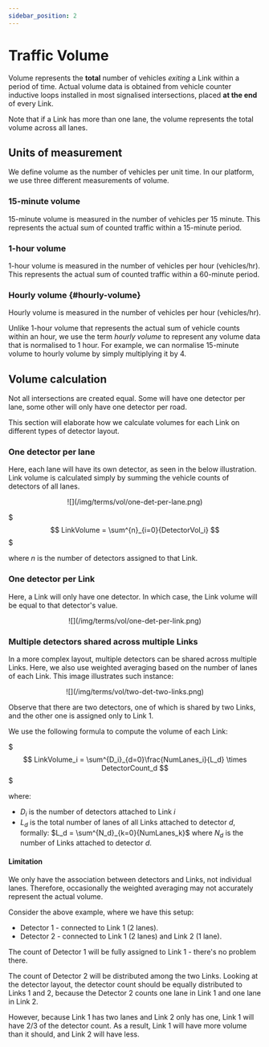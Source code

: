 ```yaml
---
sidebar_position: 2
---
```


# Traffic Volume

Volume represents the **total** number of vehicles _exiting_ a Link within a period of time. 
Actual volume data is obtained from vehicle counter inductive loops installed in most signalised intersections, placed **at the end** of every Link.

Note that if a Link has more than one lane, the volume represents the total volume across all lanes.

## Units of measurement

We define volume as the number of vehicles per unit time.
In our platform, we use three different measurements of volume.

### 15-minute volume

15-minute volume is measured in the number of vehicles per 15 minute.
This represents the actual sum of counted traffic within a 15-minute period.

### 1-hour volume

1-hour volume is measured in the number of vehicles per hour (vehicles/hr).
This represents the actual sum of counted traffic within a 60-minute period.

### Hourly volume {#hourly-volume}

Hourly volume is measured in the number of vehicles per hour (vehicles/hr).

Unlike 1-hour volume that represents the actual sum of vehicle counts within an hour, we use the term _hourly volume_ to represent any volume data that is normalised to 1 hour.
For example, we can normalise 15-minute volume to hourly volume by simply multiplying it by 4.

## Volume calculation

Not all intersections are created equal.
Some will have one detector per lane, some other will only have one detector per road.

This section will elaborate how we calculate volumes for each Link on different types of detector layout.

### One detector per lane

Here, each lane will have its own detector, as seen in the below illustration.
Link volume is calculated simply by summing the vehicle counts of detectors of all lanes.

<center>
![](/img/terms/vol/one-det-per-lane.png)
</center>

$$$
LinkVolume = \sum^{n}_{i=0}{DetectorVol_i}
$$$

where $n$ is the number of detectors assigned to that Link.

### One detector per Link

Here, a Link will only have one detector.
In which case, the Link volume will be equal to that detector's value.

<center>
![](/img/terms/vol/one-det-per-link.png)
</center>

<!-- ### One detector shared across multiple Links

Occasionally, a single detector is shared by two or more Links.
Therefore, the detector reading must be divided into multiple Links.
We use weighted averaging based on the number of lanes of each Link.

The below image illustrates such instance.

<center>
![](/img/terms/vol/one-det-for-2-links.png)
</center>

$$$
LinkVolume_i = \frac{1}{L}\times NumLanes_i \times DetectorCount
$$$

where $L$ is the total number of lanes across all Links connected to the detector.  -->

### Multiple detectors shared across multiple Links

In a more complex layout, multiple detectors can be shared across multiple Links.
Here, we also use weighted averaging based on the number of lanes of each Link.
This image illustrates such instance:

<center>
![](/img/terms/vol/two-det-two-links.png)
</center>

Observe that there are two detectors, one of which is shared by two Links, and the other one is assigned only to Link 1.

We use the following formula to compute the volume of each Link:

$$$
LinkVolume_i = \sum^{D_i}_{d=0}\frac{NumLanes_i}{L_d} \times DetectorCount_d
$$$

where:
- $D_i$ is the number of detectors attached to Link $i$
- $L_d$ is the total number of lanes of all Links attached to detector $d$, formally: $L_d = \sum^{N_d}_{k=0}{NumLanes_k}$ where $N_d$ is the number of Links attached to detector $d$.

#### Limitation

We only have the association between detectors and Links, not individual lanes.
Therefore, occasionally the weighted averaging may not accurately represent the actual volume.

Consider the above example, where we have this setup:
- Detector 1 - connected to Link 1 (2 lanes).
- Detector 2 - connected to Link 1 (2 lanes) and Link 2 (1 lane).

The count of Detector 1 will be fully assigned to Link 1 - there's no problem there.

The count of Detector 2 will be distributed among the two Links.
Looking at the detector layout, the detector count should be equally distributed to Links 1 and 2, because the Detector 2 counts one lane in Link 1 and one lane in Link 2.

However, because Link 1 has two lanes and Link 2 only has one, Link 1 will have 2/3 of the detector count.
As a result, Link 1 will have more volume than it should, and Link 2 will have less.
